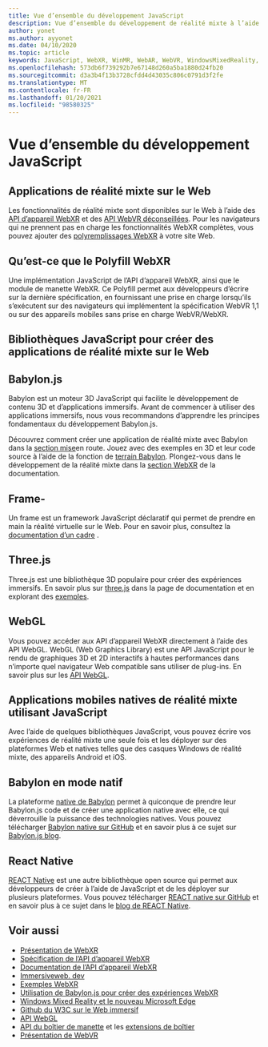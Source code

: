```yaml
---
title: Vue d’ensemble du développement JavaScript
description: Vue d’ensemble du développement de réalité mixte à l’aide de JavaScript pour les casques immersifs Web, mobiles et Windows.
author: yonet
ms.author: ayyonet
ms.date: 04/10/2020
ms.topic: article
keywords: JavaScript, WebXR, WinMR, WebAR, WebVR, WindowsMixedReality, HoloLens, Windows Mixed Reality, Web VR, Web XR, Web Mr, Web AR, 360, 360 Video, 360 vidéos, 360 photo, 360 photos, 360 content, Web immersif, immersif-Web, IW, immersiveweb
ms.openlocfilehash: 573db6f739292b7e67148d260a5ba1880d24fb20
ms.sourcegitcommit: d3a3b4f13b3728cfdd4d43035c806c0791d3f2fe
ms.translationtype: MT
ms.contentlocale: fr-FR
ms.lasthandoff: 01/20/2021
ms.locfileid: "98580325"
---
```

# <a name="javascript-development-overview"></a>Vue d’ensemble du développement JavaScript

## <a name="mixed-reality-applications-on-the-web"></a>Applications de réalité mixte sur le Web

Les fonctionnalités de réalité mixte sont disponibles sur le Web à l’aide des [API d’appareil WebXR](https://developer.mozilla.org/en-US/docs/Web/API/WebXR_Device_API) et des [API WebVR déconseillées](webxr-overview.md). Pour les navigateurs qui ne prennent pas en charge les fonctionnalités WebXR complètes, vous pouvez ajouter des [polyremplissages WebXR](https://github.com/immersive-web/webxr-polyfill) à votre site Web.

## <a name="what-is-webxr-polyfill"></a>Qu’est-ce que le Polyfill WebXR

Une implémentation JavaScript de l’API d’appareil WebXR, ainsi que le module de manette WebXR. Ce Polyfill permet aux développeurs d’écrire sur la dernière spécification, en fournissant une prise en charge lorsqu’ils s’exécutent sur des navigateurs qui implémentent la spécification WebVR 1,1 ou sur des appareils mobiles sans prise en charge WebVR/WebXR.

## <a name="javascript-libraries-to-build-mixed-reality-applications-on-the-web"></a>Bibliothèques JavaScript pour créer des applications de réalité mixte sur le Web

## <a name="babylonjs"></a>Babylon.js

Babylon est un moteur 3D JavaScript qui facilite le développement de contenu 3D et d’applications immersifs. Avant de commencer à utiliser des applications immersifs, nous vous recommandons d’apprendre les principes fondamentaux du développement Babylon.js.

Découvrez comment créer une application de réalité mixte avec Babylon dans la [section mise](https://doc.babylonjs.com/)en route. Jouez avec des exemples en 3D et leur code source à l’aide de la fonction de [terrain Babylon](https://doc.babylonjs.com/examples/). Plongez-vous dans le développement de la réalité mixte dans la [section WebXR](https://doc.babylonjs.com/how_to/introduction_to_webxr) de la documentation. 

## <a name="a-frame"></a>Frame-

Un frame est un framework JavaScript déclaratif qui permet de prendre en main la réalité virtuelle sur le Web. Pour en savoir plus, consultez la [documentation d’un cadre](https://aframe.io/) .

## <a name="threejs"></a>Three.js

Three.js est une bibliothèque 3D populaire pour créer des expériences immersifs. En savoir plus sur [three.js](https://threejs.org/docs/index.html#manual/en/introduction/Creating-a-scene) dans la page de documentation et en explorant des [exemples](https://threejs.org/examples/#webgl_animation_cloth).

## <a name="webgl"></a>WebGL

Vous pouvez accéder aux API d’appareil WebXR directement à l’aide des API WebGL. WebGL (Web Graphics Library) est une API JavaScript pour le rendu de graphiques 3D et 2D interactifs à hautes performances dans n’importe quel navigateur Web compatible sans utiliser de plug-ins. En savoir plus sur les [API WebGL](https://developer.mozilla.org/en-US/docs/Web/API/WebGL_API).

## <a name="mixed-reality-native-mobile-applications-using-javascript"></a>Applications mobiles natives de réalité mixte utilisant JavaScript

Avec l’aide de quelques bibliothèques JavaScript, vous pouvez écrire vos expériences de réalité mixte une seule fois et les déployer sur des plateformes Web et natives telles que des casques Windows de réalité mixte, des appareils Android et iOS.

## <a name="babylon-native"></a>Babylon en mode natif

La plateforme [native de Babylon](https://www.babylonjs.com/native/) permet à quiconque de prendre leur Babylon.js code et de créer une application native avec elle, ce qui déverrouille la puissance des technologies natives. Vous pouvez télécharger [Babylon native sur GitHub](https://github.com/BabylonJS/BabylonNative) et en savoir plus à ce sujet sur [Babylon.js blog](https://medium.com/@babylonjs/babylon-native-821f1694fffc).

## <a name="react-native"></a>React Native

[REACT Native](https://reactnative.dev/) est une autre bibliothèque open source qui permet aux développeurs de créer à l’aide de JavaScript et de les déployer sur plusieurs plateformes. Vous pouvez télécharger [REACT native sur GitHub](https://github.com/facebook/react-native) et en savoir plus à ce sujet dans le [blog de REACT Native](https://reactnative.dev/blog/).

## <a name="see-also"></a>Voir aussi

* [Présentation de WebXR](webxr-overview.md)
* [Spécification de l’API d’appareil WebXR](https://immersive-web.github.io/webxr/)
* [Documentation de l’API d’appareil WebXR](https://developer.mozilla.org/en-US/docs/Web/API/WebXR_Device_API)
* [Immersiveweb. dev](https://immersiveweb.dev/)
* [Exemples WebXR](https://immersive-web.github.io/webxr-samples/)
* [Utilisation de Babylon.js pour créer des expériences WebXR](https://doc.babylonjs.com/how_to/introduction_to_webxr)
* [Windows Mixed Reality et le nouveau Microsoft Edge](/windows/mixed-reality/new-microsoft-edge#introducing-the-new-microsoft-edge)
* [Github du W3C sur le Web immersif](https://github.com/immersive-web)
* [API WebGL](/previous-versions/windows/internet-explorer/ie-developer/dev-guides/bg182648(v=vs.85))
* [API du boîtier de manette](https://msdn.microsoft.com/library/dn743630(v=vs.85).aspx) et les [extensions de boîtier](https://w3c.github.io/gamepad/extensions.html)
* [Présentation de WebVR](webvr-overview.md)